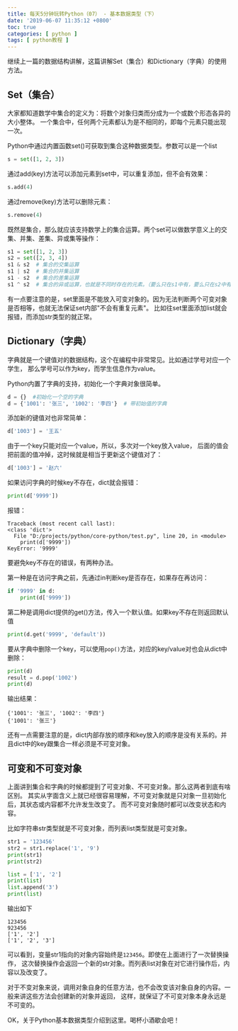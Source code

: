 ```yaml
---
title: 每天5分钟玩转Python（07） - 基本数据类型（下）
date: '2019-06-07 11:35:12 +0800'
toc: true
categories: [ python ]
tags: [ python教程 ]
---
```


继续上一篇的数据结构讲解，这篇讲解Set（集合）和Dictionary（字典）的使用方法。
<!-- more -->

## Set（集合）

大家都知道数学中集合的定义为：将数个对象归类而分成为一个或数个形态各异的大小整体。
一个集合中，任何两个元素都认为是不相同的，即每个元素只能出现一次。

Python中通过内置函数set()可获取到集合这种数据类型。参数可以是一个list

```python
s = set([1, 2, 3])
```

通过add(key)方法可以添加元素到set中，可以重复添加，但不会有效果：

```python
s.add(4)
```

通过remove(key)方法可以删除元素：

```python
s.remove(4)
```

既然是集合，那么就应该支持数学上的集合运算。两个set可以做数学意义上的交集、并集、差集、异或集等操作：

```python
s1 = set([1, 2, 3])
s2 = set([2, 3, 4])
s1 & s2  # 集合的交集运算
s1 | s2  # 集合的并集运算
s1 - s2  # 集合的差集运算
s1 ^ s2  # 集合的异或运算，也就是不同时存在的元素。（要么只在s1中有，要么只在s2中有）
```

有一点要注意的是，set里面是不能放入可变对象的。因为无法判断两个可变对象是否相等，也就无法保证set内部"不会有重复元素"。
比如往set里面添加list就会报错，而添加str类型的就正常。

## Dictionary（字典）

字典就是一个键值对的数据结构，这个在编程中非常常见。比如通过学号对应一个学生，
那么学号可以作为key，而学生信息作为value。

Python内置了字典的支持，初始化一个字典对象很简单。

```python
d = {}  #初始化一个空的字典
d = {'1001': '张三', '1002': '李四'}  # 带初始值的字典
```

添加新的键值对也非常简单：

```python
d['1003'] = '王五'
```

由于一个key只能对应一个value，所以，多次对一个key放入value，
后面的值会把前面的值冲掉，这时候就是相当于更新这个键值对了：

```python
d['1003'] = '赵六'
```

如果访问字典的时候key不存在，dict就会报错：

```python
print(d['9999'])
```

报错：

```
Traceback (most recent call last):
<class 'dict'>
  File "D:/projects/python/core-python/test.py", line 20, in <module>
    print(d['9999'])
KeyError: '9999'
```

要避免key不存在的错误，有两种办法。

第一种是在访问字典之前，先通过in判断key是否存在，如果存在再访问：

```python
if '9999' in d:
    print(d['9999'])
```

第二种是调用dict提供的get()方法，传入一个默认值。如果key不存在则返回默认值

```python
print(d.get('9999', 'default'))
```

要从字典中删除一个key，可以使用`pop()`方法，对应的key/value对也会从dict中删除：

```python
print(d)
result = d.pop('1002')
print(d)
```

输出结果：

```
{'1001': '张三', '1002': '李四'}
{'1001': '张三'}
```

还有一点需要注意的是，dict内部存放的顺序和key放入的顺序是没有关系的。并且dict中的key跟集合一样必须是不可变对象。

## 可变和不可变对象

上面讲到集合和字典的时候都提到了可变对象、不可变对象。那么这两者到底有啥区别。
其实从字面含义上就已经很容易理解，不可变对象就是只对象一旦初始化后，其状态或内容都不允许发生改变了。
而不可变对象随时都可以改变状态和内容。

比如字符串str类型就是不可变对象，而列表list类型就是可变对象。

```python
str1 = '123456'
str2 = str1.replace('1', '9')
print(str1)
print(str2)

list = ['1', '2']
print(list)
list.append('3')
print(list)
```

输出如下

```
123456
923456
['1', '2']
['1', '2', '3']
```

可以看到，变量str1指向的对象内容始终是`123456`。即使在上面进行了一次替换操作，
这次替换操作会返回一个新的str对象。而列表list对象在对它进行操作后，内容以及改变了。

对于不变对象来说，调用对象自身的任意方法，也不会改变该对象自身的内容。一般来讲这些方法会创建新的对象并返回，
这样，就保证了不可变对象本身永远是不可变的。

OK，关于Python基本数据类型介绍到这里。喝杯小酒歇会吧！


